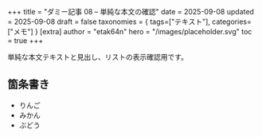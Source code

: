 +++
title = "ダミー記事 08 – 単純な本文の確認"
date = 2025-09-08
updated = 2025-09-08
draft = false
taxonomies = { tags=["テキスト"], categories=["メモ"] }
[extra]
author = "etak64n"
hero = "/images/placeholder.svg"
toc = true
+++

単純な本文テキストと見出し、リストの表示確認用です。

<!-- more -->

## 箇条書き

- りんご
- みかん
- ぶどう

